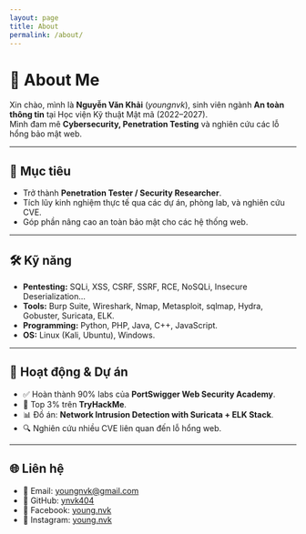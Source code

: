 ```yaml
---
layout: page
title: About
permalink: /about/
---
```


# 👋 About Me

Xin chào, mình là **Nguyễn Văn Khải** (*youngnvk*), sinh viên ngành **An toàn thông tin** tại Học viện Kỹ thuật Mật mã (2022–2027).  
Mình đam mê **Cybersecurity, Penetration Testing** và nghiên cứu các lỗ hổng bảo mật web.

---

## 🎯 Mục tiêu
- Trở thành **Penetration Tester / Security Researcher**.  
- Tích lũy kinh nghiệm thực tế qua các dự án, phòng lab, và nghiên cứu CVE.  
- Góp phần nâng cao an toàn bảo mật cho các hệ thống web.

---

## 🛠️ Kỹ năng
- **Pentesting:** SQLi, XSS, CSRF, SSRF, RCE, NoSQLi, Insecure Deserialization…  
- **Tools:** Burp Suite, Wireshark, Nmap, Metasploit, sqlmap, Hydra, Gobuster, Suricata, ELK.  
- **Programming:** Python, PHP, Java, C++, JavaScript.  
- **OS:** Linux (Kali, Ubuntu), Windows.

---

## 📂 Hoạt động & Dự án
- ✅ Hoàn thành 90% labs của **PortSwigger Web Security Academy**.  
- 🏅 Top 3% trên **TryHackMe**.  
- 📊 Đồ án: **Network Intrusion Detection with Suricata + ELK Stack**.  
- 🔍 Nghiên cứu nhiều CVE liên quan đến lỗ hổng web.

---

## 🌐 Liên hệ
- 📧 Email: [youngnvk@gmail.com](mailto:youngnvk@gmail.com)  
- 🐙 GitHub: [ynvk404](https://github.com/ynvk404)  
- 📘 Facebook: [young.nvk](https://www.facebook.com/young.nvk)  
- 📸 Instagram: [young.nvk](https://www.instagram.com/young.nvk/)
